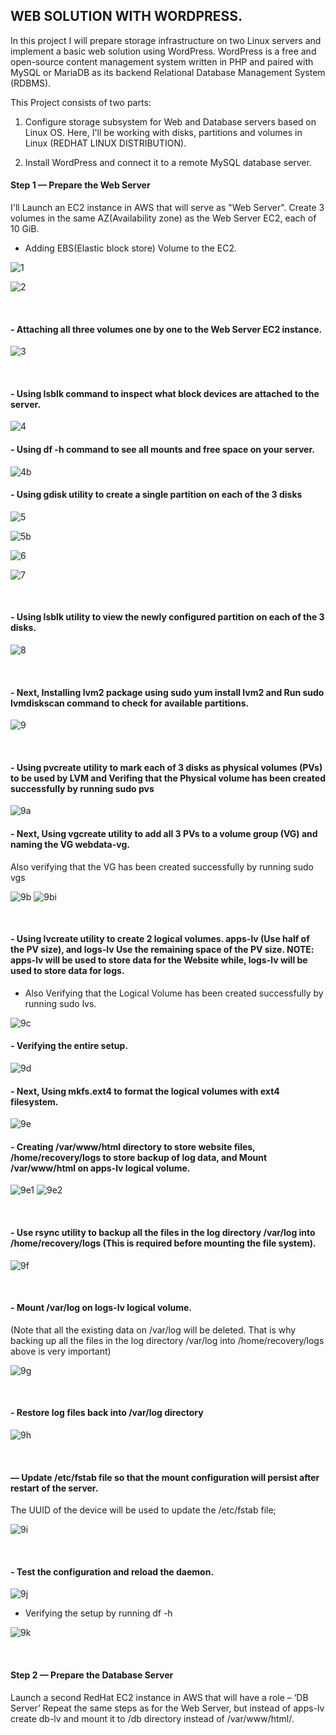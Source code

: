 ## WEB SOLUTION WITH WORDPRESS.

In this project I will prepare storage infrastructure on two Linux servers and implement a basic web solution using WordPress. 
WordPress is a free and open-source content management system written in PHP and paired with MySQL or MariaDB as its backend Relational Database Management System (RDBMS).

This Project consists of two parts:

1. Configure storage subsystem for Web and Database servers based on Linux OS. 
  Here, I'll be working with disks, partitions and volumes in Linux (REDHAT LINUX DISTRIBUTION).

2. Install WordPress and connect it to a remote MySQL database server.


#### Step 1 — Prepare the Web Server

I'll Launch an EC2 instance in AWS that will serve as "Web Server". Create 3 volumes in the same AZ(Availability zone) as the Web Server EC2, each of 10 GiB.

- Adding EBS(Elastic block store) Volume to the EC2.

![1](https://user-images.githubusercontent.com/93729559/165050103-9a6245dd-cd62-46f5-955f-7794e84d747a.png)

![2](https://user-images.githubusercontent.com/93729559/165050115-811ea934-340a-4926-b108-5351947771c0.png)

<br>


#### - Attaching all three volumes one by one to the Web Server EC2 instance.

![3](https://user-images.githubusercontent.com/93729559/165051002-8b38c377-5c18-45ed-8d58-15be32e618d1.png)

<br>

#### - Using lsblk command to inspect what block devices are attached to the server.

![4](https://user-images.githubusercontent.com/93729559/165203381-44df3363-01f5-4883-b62f-c71a74f35af0.png)



#### - Using df -h command to see all mounts and free space on your server.


![4b](https://user-images.githubusercontent.com/93729559/165204245-27660200-3439-4284-b733-9c9f250e4548.png)



#### - Using gdisk utility to create a single partition on each of the 3 disks

![5](https://user-images.githubusercontent.com/93729559/165206310-ce841345-6599-4101-9823-4784ea3692ad.png)

![5b](https://user-images.githubusercontent.com/93729559/165206313-93971801-d65c-4477-9a9b-0bafc0e3ca95.png)

![6](https://user-images.githubusercontent.com/93729559/165206314-e1bd8aaf-f953-4e91-b58a-63d71a7e20f0.png)

![7](https://user-images.githubusercontent.com/93729559/165206316-054a640a-7e9a-4afd-bd36-3818d3b07230.png)

<br>


#### - Using lsblk utility to view the newly configured partition on each of the 3 disks.


![8](https://user-images.githubusercontent.com/93729559/165206800-20d2caff-0ad1-46a5-af19-863e96bed655.png)

<br>


#### - Next, Installing lvm2 package using sudo yum install lvm2 and Run sudo lvmdiskscan command to check for available partitions.


![9](https://user-images.githubusercontent.com/93729559/165209927-f90d6ad3-ccf8-45d7-91a2-034d158af5d9.png)

<br>


#### - Using pvcreate utility to mark each of 3 disks as physical volumes (PVs) to be used by LVM and Verifing that the Physical volume has been created successfully by running sudo pvs


![9a](https://user-images.githubusercontent.com/93729559/165211390-f0e44a22-38e8-4e4d-8d28-75211166609d.png)
<br>


#### - Next, Using vgcreate utility to add all 3 PVs to a volume group (VG) and naming the VG webdata-vg.
Also verifying that the VG has been created successfully by running sudo vgs

![9b](https://user-images.githubusercontent.com/93729559/165212961-8abe8291-fa3e-4ed3-9ffe-72c7696639ba.png)
![9bi](https://user-images.githubusercontent.com/93729559/165212963-eaae9aa4-2704-4573-bbf1-3514137fd9e5.png)

<br>

#### - Using lvcreate utility to create 2 logical volumes. apps-lv (Use half of the PV size), and logs-lv Use the remaining space of the PV size. NOTE: apps-lv will be used to store data for the Website while, logs-lv will be used to store data for logs.

- Also  Verifying that the Logical Volume has been created successfully by running sudo lvs.

![9c](https://user-images.githubusercontent.com/93729559/165214168-ef032846-7416-4aef-8d3b-d02949715543.png)


#### - Verifying the entire setup.

![9d](https://user-images.githubusercontent.com/93729559/165214783-3ef64fd4-6eb5-4dd1-a2e9-5982d38a9bdf.png)
<br>


#### - Next, Using mkfs.ext4 to format the logical volumes with ext4 filesystem.


![9e](https://user-images.githubusercontent.com/93729559/165253846-e67e309c-d2b9-4885-bc86-419482995388.png)


#### - Creating /var/www/html directory to store website files, /home/recovery/logs to store backup of log data, and Mount /var/www/html on apps-lv logical volume.

![9e1](https://user-images.githubusercontent.com/93729559/165256158-9bcdf217-46ba-4a73-acc5-f34763684131.png)
![9e2](https://user-images.githubusercontent.com/93729559/165256164-1376104b-d58b-4136-840f-8301ca404d8f.png)

<br>

#### - Use rsync utility to backup all the files in the log directory /var/log into /home/recovery/logs (This is required before mounting the file system).

![9f](https://user-images.githubusercontent.com/93729559/165258552-bb8011fe-c17e-494c-974c-4266c4bd1d12.png)

<br>

#### - Mount /var/log on logs-lv logical volume. 
(Note that all the existing data on /var/log will be deleted. That is why backing up all the files in the log directory /var/log into /home/recovery/logs above is very important)


![9g](https://user-images.githubusercontent.com/93729559/165259684-3e7f8b0e-d08c-4924-a882-f62aeeb16099.png)

<br>

#### - Restore log files back into /var/log directory

![9h](https://user-images.githubusercontent.com/93729559/165260759-f55a6243-5231-4f24-ab01-b494c7dab88d.png)


<br>

####  — Update /etc/fstab file so that the mount configuration will persist after restart of the server.

The UUID of the device will be used to update the /etc/fstab file;

![9i](https://user-images.githubusercontent.com/93729559/165264451-68eaa9cf-4178-465c-bf85-1b2647fbc5ca.png)


<br>

#### - Test the configuration and reload the daemon.

![9j](https://user-images.githubusercontent.com/93729559/165420439-4dcc1242-7bcb-4b58-a201-60cf175de0ea.png)


- Verifying the setup by running df -h

![9k](https://user-images.githubusercontent.com/93729559/165420846-70742149-d229-40b5-a94b-822f11960067.png)



<br>

####  Step 2 — Prepare the Database Server

Launch a second RedHat EC2 instance in AWS that will have a role – ‘DB Server’
Repeat the same steps as for the Web Server, but instead of apps-lv create db-lv and mount it to /db directory instead of /var/www/html/.



































